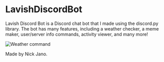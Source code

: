 # LavishDiscordBot
Lavish Discord Bot is a Discord chat bot that I made using the discord.py library. The bot has many features, including a weather checker, a meme maker, user/server info commands, activity viewer, and many more!

![Weather command](https://i.imgur.com/FCtJmtD.png)


Made by Nick Jano.
